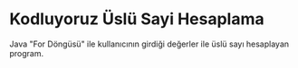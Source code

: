 # Kodluyoruz Üslü Sayi Hesaplama

Java "For Döngüsü" ile kullanıcının girdiği değerler ile üslü sayı hesaplayan program.
